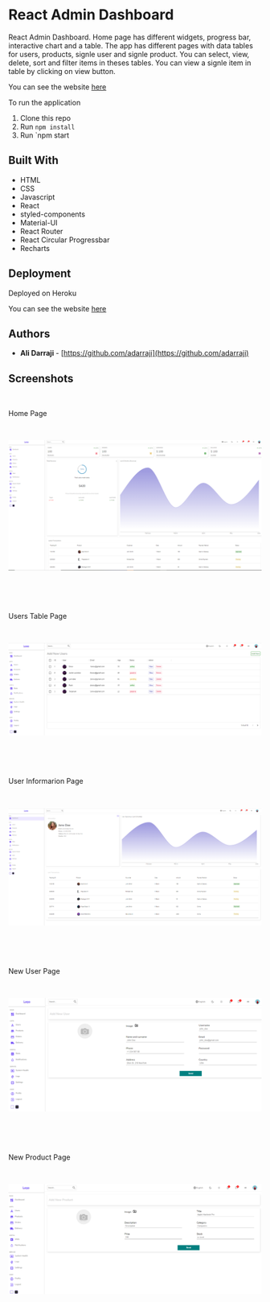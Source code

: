 # React Admin Dashboard

React Admin Dashboard. Home page has different widgets, progress bar, interactive chart and a table. The app has different pages with data tables for users, products, signle user and signle product. You can select, view, delete, sort and filter items in theses tables. You can view a signle item in table by clicking on view button.

You can see the website [here](https://react-admin2.herokuapp.com/)

To run the application

1. Clone this repo
2. Run `npm install`
3. Run `npm start


## Built With

* HTML
* CSS
* Javascript
* React
* styled-components
* Material-UI
* React Router
* React Circular Progressbar
* Recharts


## Deployment
Deployed on Heroku

You can see the website [here](https://react-admin2.herokuapp.com/)


## Authors

- **Ali Darraji** - [https://github.com/adarraji](https://github.com/adarraji)


## Screenshots
<br />

Home Page

<br />

![Image 1](./images/image-01.png)

<br />
<br />

<br />

Users Table Page

<br />

![Image 1](./images/image-02.png)

<br />
<br />

<br />

User Informarion Page

<br />

![Image 1](./images/image-03.png)

<br />
<br />

<br />

New User Page

<br />

![Image 1](./images/image-04.png)

<br />
<br />

<br />

New Product Page

<br />

![Image 1](./images/image-05.png)

<br />
<br />
